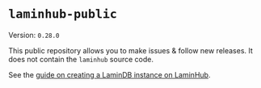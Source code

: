 # `laminhub-public`

Version: `0.28.0`

This public repository allows you to make issues & follow new releases. It does not contain the `laminhub` source code.

See the [guide on creating a LaminDB instance on LaminHub](docs/create-an-instance.md).
